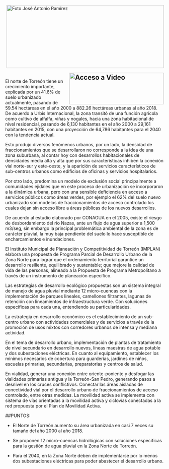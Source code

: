 <p>
   <a title="ir a Otras Publicaciones" href="http://www.trcimplan.gob.mx/autores/jose-antonio-ramirez-reyes.html"><img class="img-responsive contenido-imagen" src="../imagenes/128/arq-jose-antonio-ramirez-reyes-top2.png" align="right" alt="Foto José Antonio Ramírez" width="500" height="200"></a>

</p>

</br></br></br></br></br></br></br></br>
 <a title="ir a Video" href="https://drive.google.com/file/d/1a24M5wDitoMWSxnrC4_l9gXn6OXGm7gR/view?usp=sharing"><img class="img-responsive contenido-imagen" src="programa-parcial-desarrollo-urbano-torreon-zona-norte-marzo2020/video.jpg" align="right" alt="Acceso a Video" width="300" height="100"></a>
---

El norte de Torreón tiene un crecimiento importante, explicada por un 41.6% de suelo urbanizado actualmente, pasando de 59.54 hectáreas en el año 2000 a 882.26 hectáreas urbanas al año 2018. De acuerdo a Urbis Internacional, la zona transitó de una función agrícola como cultivo de alfalfa, viñas y nogales, hacia una zona habitacional de nivel residencial, pasando de 6,130 habitantes en el año 2000 a 29,161 habitantes en 2015, con una proyección de 64,786 habitantes para el 2040 con la tendencia actual.

Esto produjo diversos fenómenos urbanos, por un lado, la densidad de fraccionamientos que se desarrollaron no corresponde a la idea de una zona suburbana, al contar hoy con desarrollos habitacionales de densidades media alta y alta que por sus características inhiben la conexión vial norte-sur y este-oeste,  y la aparición de servicios característicos de sub-centros urbanos como edificios de oficinas y servicios hospitalarios.

Por otro lado, predomina un modelo de exclusión social principalmente a comunidades ejidales que en este proceso de urbanización se incorporaron a la dinámica urbana, pero con una sensible deficiencia en acceso a servicios públicos como áreas verdes, por ejemplo el 62% del suelo nuevo urbanizado son modelos de fraccionamientos de acceso controlado los cuales dejan sin acceso libre a áreas públicas de los nuevos desarrollos.

De acuerdo al estudio elaborado por CONAGUA en el 2005, existe el riesgo de desbordamiento del río Nazas, ante un flujo de agua superior a 1,500 m3/seg, sin embargo la principal problemática ambiental de la zona es de carácter pluvial, la muy baja pendiente del suelo lo hace susceptible de encharcamientos e inundaciones.

El Instituto Municipal de Planeación y Competitividad de Torreón (IMPLAN) elabora una propuesta de Programa Parcial de Desarrollo Urbano de la Zona Norte para lograr que el ordenamiento territorial garantice un desarrollo resiliente, equilibrado y sustentable; que mejore la calidad de vida de las personas,  alineado a la  Propuesta de Programa Metropolitano a través de un instrumento de planeación específico.

Las estrategias de desarrollo ecológico propuestas son un sistema integral de manejo de agua pluvial mediante 12 micro-cuencas  con la implementación de parques lineales, camellones filtrantes, lagunas de retención con lineamientos de infraestructura verde. Con soluciones específicas para cada una, entendiendo su particularidades.

La estrategia en desarrollo económico es el establecimiento de un sub-centro urbano con actividades comerciales y de servicios a través de la promoción de usos mixtos con corredores urbanos de intensa y mediana actividad.

En el tema de desarrollo urbano, implementación de plantas de tratamiento de nivel secundario en desarrollo nuevos, líneas maestras de agua potable y dos subestaciones eléctricas. En cuanto  al equipamiento, establecer los mínimos necesarios de cobertura para guarderías, jardines de niños, escuelas primarias, secundarias, preparatorias y  centros de salud.

En vialidad, generar una conexión entre oriente-poniente y desfogar las vialidades primarias antigua y la Torreón-San Pedro, generando pasos a desnivel en los cruces conflictivos. Conectar las áreas aisladas de conectividad vial  por el desarrollo urbano de fraccionamientos de acceso controlado, entre otras medidas. La movilidad activa se implementa con sistema de vías orientadas a la movilidad activa y ciclovías conectadas a la red propuesta por el Plan de Movilidad Activa.

##PUNTOS:

- El Norte de Torreón aumento su área urbanizada en casi 7 veces su tamaño del año 2000 al año 2018.

- Se proponen 12 micro-cuencas hidrológicas con soluciones especificas para la gestión de agua pluvial en la Zona Norte de Torreón.

- Para el 2040, en la Zona Norte deben de implementarse por lo menos dos subestaciones eléctricas para poder  abastecer el desarrollo urbano.
